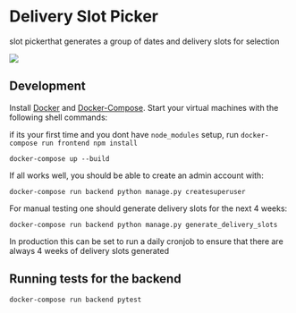 Delivery Slot Picker
====================

slot pickerthat generates a group of dates and delivery slots for selection

<a href="https://github.com/vchaptsev/cookiecutter-django-vue">
    <img src="https://img.shields.io/badge/built%20with-Cookiecutter%20Django%20Vue-blue.svg" />
</a>


## Development

Install [Docker](https://docs.docker.com/install/) and [Docker-Compose](https://docs.docker.com/compose/). Start your virtual machines with the following shell commands:

if its your first time and you dont have `node_modules` setup, run `docker-compose run frontend npm install`

`docker-compose up --build`

If all works well, you should be able to create an admin account with:

`docker-compose run backend python manage.py createsuperuser`

For manual testing one should generate delivery slots for the next 4 weeks:

`docker-compose run backend python manage.py generate_delivery_slots`

In production this can be set to run a daily cronjob to ensure that there are always 4 weeks of delivery slots generated


## Running tests for the backend

`docker-compose run backend pytest`
